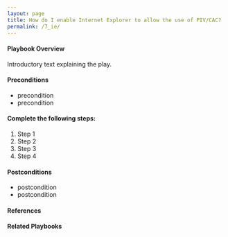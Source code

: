 ```yaml
---
layout: page
title: How do I enable Internet Explorer to allow the use of PIV/CAC?
permalink: /7_ie/
---
```

#### Playbook Overview

Introductory text explaining the play.

#### Preconditions

<ul>
<li>precondition</li>
<li>precondition</li>
</ul>

#### Complete the following steps:

<ol>
<li>Step 1</li>
<li>Step 2</li>
<li>Step 3</li>
<li>Step 4</li>
</ol>

#### Postconditions
<ul>
<li>postcondition</li>
<li>postcondition</li>
</ul>

#### References

#### Related Playbooks